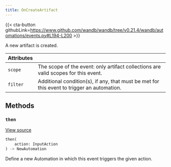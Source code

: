 ```yaml
---
title: OnCreateArtifact
---
```


{{< cta-button githubLink=https://www.github.com/wandb/wandb/tree/v0.21.4/wandb/automations/events.py#L194-L200 >}}

A new artifact is created.

| Attributes |  |
| :--- | :--- |
|  `scope` |  The scope of the event: only artifact collections are valid scopes for this event. |
|  `filter` |  Additional condition(s), if any, that must be met for this event to trigger an automation. |

## Methods

### `then`

[View source](https://www.github.com/wandb/wandb/tree/v0.21.4/wandb/automations/events.py#L151-L158)

```python
then(
    action: InputAction
) -> NewAutomation
```

Define a new Automation in which this event triggers the given action.
